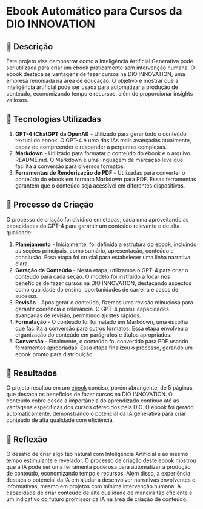 # Ebook Automático para Cursos da DIO INNOVATION

## 📒 Descrição
Este projeto visa demonstrar como a Inteligência Artificial Generativa pode ser utilizada para criar um ebook praticamente sem intervenção humana. O ebook destaca as vantagens de fazer cursos na DIO INNOVATION, uma empresa renomada na área de educação. O objetivo é mostrar que a inteligência artificial pode ser usada para automatizar a produção de conteúdo, economizando tempo e recursos, além de proporcionar insights valiosos.

## 🤖 Tecnologias Utilizadas
1. **GPT-4 (ChatGPT da OpenAI)** - Utilizado para gerar todo o conteúdo textual do ebook. O GPT-4 é uma das IAs mais avançadas atualmente, capaz de compreender e responder a perguntas complexas.
2. **Markdown** - Utilizado para formatar o conteúdo do ebook e o arquivo README.md. O Markdown é uma linguagem de marcação leve que facilita a conversão para diversos formatos.
3. **Ferramentas de Renderização de PDF** - Utilizadas para converter o conteúdo do ebook em formato Markdown para PDF. Essas ferramentas garantem que o conteúdo seja acessível em diferentes dispositivos.

## 🧐 Processo de Criação
O processo de criação foi dividido em etapas, cada uma aproveitando as capacidades do GPT-4 para garantir um conteúdo relevante e de alta qualidade:

1. **Planejamento** - Inicialmente, foi definida a estrutura do ebook, incluindo as seções principais, como sumário, apresentação, conteúdo e conclusão. Essa etapa foi crucial para estabelecer uma linha narrativa clara.
2. **Geração de Conteúdo** - Nesta etapa, utilizamos o GPT-4 para criar o conteúdo para cada seção. O modelo foi instruído a focar nos benefícios de fazer cursos na DIO INNOVATION, destacando aspectos como qualidade do ensino, oportunidades de carreira e casos de sucesso.
3. **Revisão** - Após gerar o conteúdo, fizemos uma revisão minuciosa para garantir coerência e relevância. O GPT-4 possui capacidades avançadas de revisão, permitindo ajustes rápidos.
4. **Formatação** - O conteúdo foi formatado em Markdown, uma escolha que facilita a conversão para outros formatos. Essa etapa envolveu a organização do conteúdo em parágrafos e títulos apropriados.
5. **Conversão** - Finalmente, o conteúdo foi convertido para PDF usando ferramentas apropriadas. Essa etapa finalizou o processo, gerando um ebook pronto para distribuição.

## 🚀 Resultados
O projeto resultou em um [ebook](https://github.com/airtoncarneiro/dio-iagen-lab-natty-or-not/blob/main/ebook%20Dio%20IAGen.pdf) conciso, porém abrangente, de 5 páginas, que destaca os benefícios de fazer cursos na DIO INNOVATION. O conteúdo cobre desde a importância do aprendizado contínuo até as vantagens específicas dos cursos oferecidos pela DIO. O ebook foi gerado automaticamente, demonstrando o potencial da IA generativa para criar conteúdo de alta qualidade com eficiência.

## 💭 Reflexão
O desafio de criar algo tão natural com Inteligência Artificial é ao mesmo tempo estimulante e revelador. O processo de criação deste ebook mostrou que a IA pode ser uma ferramenta poderosa para automatizar a produção de conteúdo, economizando tempo e recursos. Além disso, a experiência destaca o potencial da IA em ajudar a desenvolver narrativas envolventes e informativas, mesmo em projetos com mínima intervenção humana. A capacidade de criar conteúdo de alta qualidade de maneira tão eficiente é um indicativo do futuro promissor da IA na área de criação de conteúdo.
